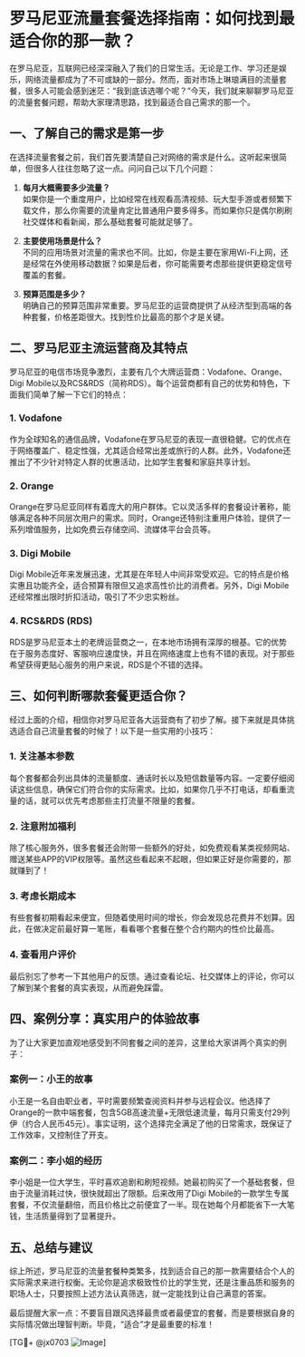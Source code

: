 # 罗马尼亚流量套餐选择指南：如何找到最适合你的那一款？

在罗马尼亚，互联网已经深深融入了我们的日常生活。无论是工作、学习还是娱乐，网络流量都成为了不可或缺的一部分。然而，面对市场上琳琅满目的流量套餐，很多人可能会感到迷茫：“我到底该选哪个呢？”今天，我们就来聊聊罗马尼亚的流量套餐问题，帮助大家理清思路，找到最适合自己需求的那一个。

## 一、了解自己的需求是第一步

在选择流量套餐之前，我们首先要清楚自己对网络的需求是什么。这听起来很简单，但很多人往往忽略了这一点。问问自己以下几个问题：

1. **每月大概需要多少流量？**  
   如果你是一个重度用户，比如经常在线观看高清视频、玩大型手游或者频繁下载文件，那么你需要的流量肯定比普通用户要多得多。而如果你只是偶尔刷刷社交媒体和看新闻，那么基础套餐可能就足够了。

2. **主要使用场景是什么？**  
   不同的应用场景对流量的需求也不同。比如，你是主要在家用Wi-Fi上网，还是经常在外使用移动数据？如果是后者，你可能需要考虑那些提供更稳定信号覆盖的套餐。

3. **预算范围是多少？**  
   明确自己的预算范围非常重要。罗马尼亚的运营商提供了从经济型到高端的各种套餐，价格差距很大。找到性价比最高的那个才是关键。

## 二、罗马尼亚主流运营商及其特点

罗马尼亚的电信市场竞争激烈，主要有几个大牌运营商：Vodafone、Orange、Digi Mobile以及RCS&RDS（简称RDS）。每个运营商都有自己的优势和特色，下面我们简单了解一下它们的特点：

### 1. Vodafone
作为全球知名的通信品牌，Vodafone在罗马尼亚的表现一直很稳健。它的优点在于网络覆盖广、稳定性强，尤其适合经常出差或旅行的人群。此外，Vodafone还推出了不少针对特定人群的优惠活动，比如学生套餐和家庭共享计划。

### 2. Orange
Orange在罗马尼亚同样有着庞大的用户群体。它以灵活多样的套餐设计著称，能够满足各种不同层次用户的需求。同时，Orange还特别注重用户体验，提供了一系列增值服务，比如免费云存储空间、流媒体平台会员等。

### 3. Digi Mobile
Digi Mobile近年来发展迅速，尤其是在年轻人中间非常受欢迎。它的特点是价格实惠且功能齐全，适合预算有限但又追求高性价比的消费者。另外，Digi Mobile还经常推出限时折扣活动，吸引了不少忠实粉丝。

### 4. RCS&RDS (RDS)
RDS是罗马尼亚本土的老牌运营商之一，在本地市场拥有深厚的根基。它的优势在于服务态度好、客服响应速度快，并且在网络速度上也有不错的表现。对于那些希望获得更贴心服务的用户来说，RDS是个不错的选择。

## 三、如何判断哪款套餐更适合你？

经过上面的介绍，相信你对罗马尼亚各大运营商有了初步了解。接下来就是具体挑选适合自己流量套餐的时候了！以下是一些实用的小技巧：

### 1. 关注基本参数
每个套餐都会列出具体的流量额度、通话时长以及短信数量等内容。一定要仔细阅读这些信息，确保它们符合你的实际需求。比如，如果你几乎不打电话，却看重流量的话，就可以优先考虑那些主打流量不限量的套餐。

### 2. 注意附加福利
除了核心服务外，很多套餐还会附带一些额外的好处，如免费观看某类视频网站、赠送某些APP的VIP权限等。虽然这些看起来不起眼，但如果正好是你需要的，那就赚到了！

### 3. 考虑长期成本
有些套餐初期看起来便宜，但随着使用时间的增长，你会发现总花费并不划算。因此，在做决定前最好算一笔账，看看哪个套餐在整个合约期内的性价比最高。

### 4. 查看用户评价
最后别忘了参考一下其他用户的反馈。通过查看论坛、社交媒体上的评论，你可以了解到某个套餐的真实表现，从而避免踩雷。

## 四、案例分享：真实用户的体验故事

为了让大家更加直观地感受到不同套餐之间的差异，这里给大家讲两个真实的例子：

### 案例一：小王的故事
小王是一名自由职业者，平时需要频繁查阅资料并参与远程会议。他选择了Orange的一款中端套餐，包含5GB高速流量+无限低速流量，每月只需支付29列伊（约合人民币45元）。事实证明，这个选择完全满足了他的日常需求，既保证了工作效率，又控制住了开支。

### 案例二：李小姐的经历
李小姐是一位大学生，平时喜欢追剧和刷短视频。她最初购买了一个基础套餐，但由于流量消耗过快，很快就超出了限额。后来改用了Digi Mobile的一款学生专属套餐，不仅流量翻倍，而且价格比之前便宜了一半。现在她每个月都能省下一大笔钱，生活质量得到了显著提升。

## 五、总结与建议

综上所述，罗马尼亚的流量套餐种类繁多，找到适合自己的那一款需要结合个人的实际需求来进行权衡。无论你是追求极致性价比的学生党，还是注重品质和服务的职场人士，只要按照上述方法认真筛选，就一定能找到让自己满意的答案。

最后提醒大家一点：不要盲目跟风选择最贵或者最便宜的套餐，而是要根据自身的实际情况做出理智判断。毕竟，“适合”才是最重要的标准！

[TG💪+ @jx0703 ![Image](https://github.com/user-attachments/assets/dbca1d08-cadb-493c-b0ec-ad6f7a83f270)]